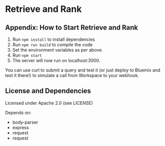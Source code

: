 # Retrieve and Rank



## Appendix: How to Start Retrieve and Rank
1. Run `npm install` to install dependencies
2. Run `npm run build` to compile the code
3. Set the environment variables as per above.
4. Run `npm start`
5. The server will now run on localhost:3000.

You can use curl to submit a query and test it (or just deploy to Bluemix and test it there!) to simulate a call from Workspace to your webhook. 

## License and Dependencies
Licensed under Apache 2.0 (see LICENSE)

Depends on:
* body-parser
* express
* request
* request

